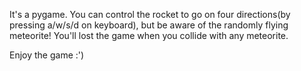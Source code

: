 It's a pygame.
You can control the rocket to go on four directions(by pressing a/w/s/d on keyboard),
but be aware of the randomly flying meteorite!
You'll lost the game when you collide with any meteorite.

Enjoy the game :')
